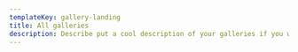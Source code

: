 ```yaml
---
templateKey: gallery-landing
title: All galleries
description: Describe put a cool description of your galleries if you want. Describe what the user might expect to find here.
---
```


